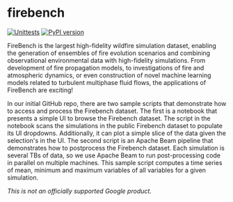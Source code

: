 # firebench

[![Unittests](https://github.com/google-research/firebench/actions/workflows/pytest_and_autopublish.yml/badge.svg)](https://github.com/google-research/firebench/actions/workflows/pytest_and_autopublish.yml)
[![PyPI version](https://badge.fury.io/py/firebench.svg)](https://badge.fury.io/py/firebench)

FireBench is the largest high-fidelity wildfire simulation dataset, enabling the generation of ensembles of fire evolution scenarios and combining observational environmental data with high-fidelity simulations. From development of fire propagation models, to investigations of fire and atmospheric dynamics, or even construction of novel machine learning models related to turbulent multiphase fluid flows, the applications of FireBench are exciting! 

In our initial GitHub repo, there are two sample scripts that demonstrate how to access and process the Firebench dataset.  The first is a notebook that presents a simple UI to browse the Firebench dataset. The script in the notebook scans the simulations in the public Firebench dataset to populate its UI dropdowns. Additionally, it can plot a simple slice of the data given the selection's in the UI. The second script is an Apache Beam pipeline that demonstrates how to postprocess the Firebench dataset. Each simulation is several TBs of data, so we use Apache Beam to run post-processing code in parallel on multiple machines. This sample script computes a time series of mean, minimum and maximum variables of all variables for a given simulation. 


*This is not an officially supported Google product.*
